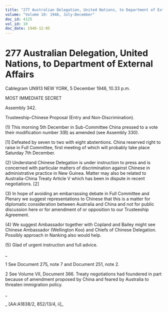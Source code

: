```yaml
---
title: "277 Australian Delegation, United Nations, to Department of External Affairs"
volume: "Volume 10: 1946, July-December"
doc_id: 4125
vol_id: 10
doc_date: 1946-12-05
---
```


# 277 Australian Delegation, United Nations, to Department of External Affairs

Cablegram UN913 NEW YORK, 5 December 1946, 10.33 p.m.

MOST IMMEDIATE SECRET

Assembly 342.

Trusteeship-Chinese Proposal (Entry and Non-Discrimination).

(1) This morning 5th December in Sub-Committee China pressed to a vote their modification number 3(B) as amended (see Assembly 330).

[1] Defeated by seven to two with eight abstentions. China reserved right to raise in Full Committee, first meeting of which will probably take place Saturday 7th December.

(2) Understand Chinese Delegation is under instruction to press and is concerned with particular matters of discrimination against Chinese in administrative practice in New Guinea. Matter may also be related to Australia-China Treaty Article V which has been in dispute in recent negotiations. [2]

(3) In hope of avoiding an embarrassing debate in Full Committee and Plenary we suggest representations to Chinese that this is a matter for diplomatic consideration between Australia and China and not for public discussion here or for amendment of or opposition to our Trusteeship Agreement.

(4) We suggest Ambassador together with Copland and Bailey might see Chinese Ambassador (Wellington Koo) and Chiefs of Chinese Delegation. Possibly approach in Nanking also would help.

(5) Glad of urgent instruction and full advice.

_

1 See Document 275, note 7 and Document 251, note 2.

2 See Volume VII, Document 366. Treaty negotiations had foundered in part because of amendment proposed by China and feared by Australia to threaten immigration policy.

_

_ [AA:A1838/2, 852/13/4, ii]_
